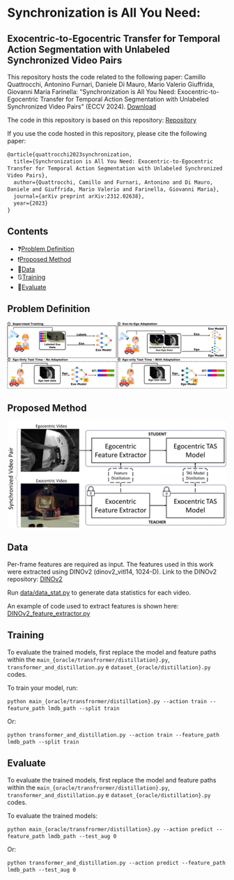 # Synchronization is All You Need:
## Exocentric-to-Egocentric Transfer for Temporal Action Segmentation with Unlabeled Synchronized Video Pairs
This repository hosts the code related to the following paper:
Camillo Quattrocchi, Antonino Furnari, Daniele Di Mauro, Mario Valerio Giuffrida, Giovanni Maria Farinella: "Synchronization is All You Need: Exocentric-to-Egocentric Transfer for Temporal Action Segmentation with Unlabeled Synchronized Video Pairs" (ECCV 2024). [Download](https://arxiv.org/pdf/2312.02638)

The code in this repository is based on this repository: [Repository](https://github.com/assembly-101/assembly101-temporal-action-segmentation)

If you use the code hosted in this repository, please cite the following paper:
```
@article{quattrocchi2023synchronization,
  title={Synchronization is All You Need: Exocentric-to-Egocentric Transfer for Temporal Action Segmentation with Unlabeled Synchronized Video Pairs},
  author={Quattrocchi, Camillo and Furnari, Antonino and Di Mauro, Daniele and Giuffrida, Mario Valerio and Farinella, Giovanni Maria},
  journal={arXiv preprint arXiv:2312.02638},
  year={2023}
}
```
## Contents
* ❓[Problem Definition](#problem-definition)
* ❗[Proposed Method](#proposed-method)
* 🥽[Data](#data)
* 🔃[Training](#training)
* 🏅[Evaluate](#evaluate)

## Problem Definition
![](https://github.com/fpv-iplab/synchronization-is-all-you-need/blob/main/assets/problem_definition.png?raw=true)
## Proposed Method
![](https://github.com/fpv-iplab/synchronization-is-all-you-need/blob/main/assets/proposed_method.png?raw=true)

## Data
Per-frame features are required as input. The features used in this work were extracted using DINOv2 (dinov2_vitl14, 1024-D). Link to the DINOv2 repository: [DINOv2](https://github.com/facebookresearch/dinov2/tree/main)

Run [data/data_stat.py](https://github.com/fpv-iplab/synchronization-is-all-you-need/blob/main/data/data_stat.py) to generate data statistics for each video.

An example of code used to extract features is shown here: [DINOv2_feature_extractor.py](https://github.com/fpv-iplab/synchronization-is-all-you-need/blob/main/DINOv2_feature_extractor.py)

## Training
To evaluate the trained models, first replace the model and feature paths within the `main_{oracle/transfrormer/distillation}.py`, `transformer_and_distillation.py` e `dataset_{oracle/distillation}.py` codes.

To train your model, run:
```
python main_{oracle/transfrormer/distillation}.py --action train --feature_path lmdb_path --split train
```
Or:
```
python transformer_and_distillation.py --action train --feature_path lmdb_path --split train
```

## Evaluate
To evaluate the trained models, first replace the model and feature paths within the `main_{oracle/transfrormer/distillation}.py`, `transformer_and_distillation.py` e `dataset_{oracle/distillation}.py` codes.

To evaluate the trained models:
```
python main_{oracle/transfrormer/distillation}.py --action predict --feature_path lmdb_path --test_aug 0
```
Or:
```
python transformer_and_distillation.py --action predict --feature_path lmdb_path --test_aug 0
```
